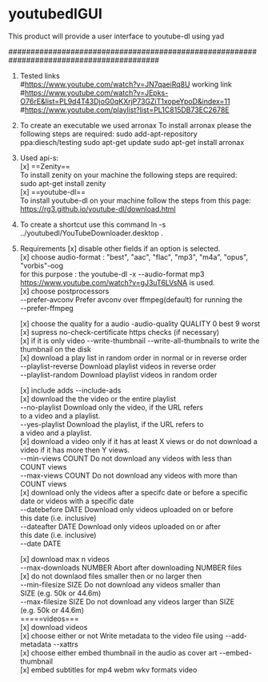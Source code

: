 # youtubedlGUI
This product will provide a user interface to youtube-dl using yad

##########################################################################################

1. Tested links<br> 
#https://www.youtube.com/watch?v=JN7qaeiRq8U working link <br>
#https://www.youtube.com/watch?v=JEpks-O76rE&list=PL9d4T43DjoG0qKXrjP73GZiT1xopeYpoD&index=11 <br>
#https://www.youtube.com/playlist?list=PL1C815DB73EC2678E <br>

2. To create an executable we used arronax 
	To install arronax please the following steps are required:
sudo add-apt-repository ppa:diesch/testing 
sudo apt-get update
sudo apt-get install arronax

3. Used api-s: <br>
	[x] ==Zenity== <br>
	To install zenity on your machine the following steps are required:<br>
sudo apt-get install zenity<br>
	[x] ==youtube-dl==<br>
	To install youtube-dl on your machine follow the steps from this page:<br>
https://rg3.github.io/youtube-dl/download.html<br>

4. To create a shortcut use this command ln -s ../youtubedl/YouTubeDownloader.desktop .<br>

5. Requirements 
	[x] disable other fields if an option is selected.<br>
	[x] choose audio-format : "best", "aac", "flac", "mp3", "m4a", "opus", "vorbis"-oog<br>
	for this purpose : the  youtube-dl -x --audio-format mp3 https://www.youtube.com/watch?v=gJ3uT6LVsNA is used.<br>
	[x] choose  postprocessors<br>
	   --prefer-avconv                  Prefer avconv over ffmpeg(default) for running the<br>
    	   --prefer-ffmpeg <br>

	[x] choose the quality for a audio -audio-quality QUALITY 0 best 9 worst <br>
	[x] supress no-check-certificate https checks (if necessary) <br>
	[x] if it is only video --write-thumbnail --write-all-thumbnails  to write the thumbnail on the disk  <br>
	[x] download a play list in random order in normal or in reverse order <br>
		    --playlist-reverse               Download playlist videos in reverse order<br>
    		    --playlist-random                Download playlist videos in random order<br>

	[x] include adds --include-ads <br>
	[x] download the the video or the entire playlist<br>
		    --no-playlist                    Download only the video, if the URL refers<br>
                                     to a video and a playlist.<br>
    		    --yes-playlist                   Download the playlist, if the URL refers to<br>
                                     a video and a playlist.<br>
	[x] download a video only if it has at least X views or do not download a video if it has more then Y views.<br>
	  --min-views COUNT                Do not download any videos with less than<br>
                                     COUNT views<br>
    	  --max-views COUNT                Do not download any videos with more than<br>
                                     COUNT views<br>
	[x] download only the videos after a specifc date or before a specific date or videos with a specific date<br>
  	--datebefore DATE                Download only videos uploaded on or before<br>
                                     this date (i.e. inclusive)<br>
    	--dateafter DATE                 Download only videos uploaded on or after<br>
                                     this date (i.e. inclusive)<br>
	--date DATE<br>


	[x] download max n videos<br>
		  --max-downloads NUMBER           Abort after downloading NUMBER files<br>
	[x] do not downlaod files smaller then or no larger then<br>
    --min-filesize SIZE              Do not download any videos smaller than<br>
                                     SIZE (e.g. 50k or 44.6m)<br>
    --max-filesize SIZE              Do not download any videos larger than SIZE<br>
                                     (e.g. 50k or 44.6m)<br>
	=====videos===<br>
	[x] download videos <br>
	[x] choose either or not Write metadata to the video file using --add-metadata --xattrs <br>
        [x] choose either embed thumbnail in the audio as cover art --embed-thumbnail <br>
	[x] embed subtitles for mp4 webm wkv formats video <br>

